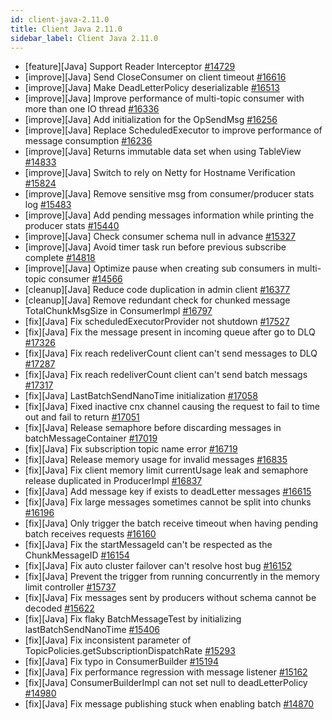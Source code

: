 ```yaml
---
id: client-java-2.11.0
title: Client Java 2.11.0 
sidebar_label: Client Java 2.11.0 
---
```


- [feature][Java] Support Reader Interceptor [#14729](https://github.com/apache/pulsar/pull/14729)
- [improve][Java] Send CloseConsumer on client timeout [#16616](https://github.com/apache/pulsar/pull/16616)
- [improve][Java] Make DeadLetterPolicy deserializable [#16513](https://github.com/apache/pulsar/pull/16513)
- [improve][Java] Improve performance of multi-topic consumer with more than one IO thread [#16336](https://github.com/apache/pulsar/pull/16336)
- [improve][Java] Add initialization for the OpSendMsg [#16256](https://github.com/apache/pulsar/pull/16256)
- [improve][Java] Replace ScheduledExecutor to improve performance of message consumption [#16236](https://github.com/apache/pulsar/pull/16236)
- [improve][Java] Returns immutable data set when using TableView [#14833](https://github.com/apache/pulsar/pull/14833)
- [improve][Java] Switch to rely on Netty for Hostname Verification [#15824](https://github.com/apache/pulsar/pull/15824)
- [improve][Java] Remove sensitive msg from consumer/producer stats log [#15483](https://github.com/apache/pulsar/pull/15483)
- [improve][Java] Add pending messages information while printing the producer stats [#15440](https://github.com/apache/pulsar/pull/15440)
- [improve][Java] Check consumer schema null in advance [#15327](https://github.com/apache/pulsar/pull/15327)
- [improve][Java] Avoid timer task run before previous subscribe complete [#14818](https://github.com/apache/pulsar/pull/14818)
- [improve][Java] Optimize pause when creating sub consumers in multi-topic consumer [#14566](https://github.com/apache/pulsar/pull/14566)
- [cleanup][Java] Reduce code duplication in admin client [#16377](https://github.com/apache/pulsar/pull/16377)
- [cleanup][Java] Remove redundant check for chunked message TotalChunkMsgSize in ConsumerImpl [#16797](https://github.com/apache/pulsar/pull/16797)
- [fix][Java] Fix scheduledExecutorProvider not shutdown [#17527](https://github.com/apache/pulsar/pull/17527)
- [fix][Java] Fix the message present in incoming queue after go to DLQ [#17326](https://github.com/apache/pulsar/pull/17326)
- [fix][Java] Fix reach redeliverCount client can't send messages to DLQ [#17287](https://github.com/apache/pulsar/pull/17287)
- [fix][Java] Fix reach redeliverCount client can't send batch messags [#17317](https://github.com/apache/pulsar/pull/17317)
- [fix][Java] LastBatchSendNanoTime initialization [#17058](https://github.com/apache/pulsar/pull/17058)
- [fix][Java] Fixed inactive cnx channel causing the request to fail to time out and fail to return [#17051](https://github.com/apache/pulsar/pull/17051)
- [fix][Java] Release semaphore before discarding messages in batchMessageContainer [#17019](https://github.com/apache/pulsar/pull/17019)
- [fix][Java] Fix subscription topic name error [#16719](https://github.com/apache/pulsar/pull/16719)
- [fix][Java] Release memory usage for invalid messages [#16835](https://github.com/apache/pulsar/pull/16835)
- [fix][Java] Fix client memory limit currentUsage leak and semaphore release duplicated in ProducerImpl [#16837](https://github.com/apache/pulsar/pull/16837)
- [fix][Java] Add message key if exists to deadLetter messages [#16615](https://github.com/apache/pulsar/pull/16615)
- [fix][Java] Fix large messages sometimes cannot be split into chunks [#16196](https://github.com/apache/pulsar/pull/16196)
- [fix][Java] Only trigger the batch receive timeout when having pending batch receives requests [#16160](https://github.com/apache/pulsar/pull/16160)
- [fix][Java] Fix the startMessageId can't be respected as the ChunkMessageID [#16154](https://github.com/apache/pulsar/pull/16154)
- [fix][Java] Fix auto cluster failover can't resolve host bug [#16152](https://github.com/apache/pulsar/pull/16152)
- [fix][Java] Prevent the trigger from running concurrently in the memory limit controller [#15737](https://github.com/apache/pulsar/pull/15737)
- [fix][Java] Fix messages sent by producers without schema cannot be decoded [#15622](https://github.com/apache/pulsar/pull/15622)
- [fix][Java] Fix flaky BatchMessageTest by initializing lastBatchSendNanoTime [#15406](https://github.com/apache/pulsar/pull/15406)
- [fix][Java] Fix inconsistent parameter of TopicPolicies.getSubscriptionDispatchRate [#15293](https://github.com/apache/pulsar/pull/15293)
- [fix][Java] Fix typo in ConsumerBuilder [#15194](https://github.com/apache/pulsar/pull/15194)
- [fix][Java] Fix performance regression with message listener [#15162](https://github.com/apache/pulsar/pull/15162)
- [fix][Java] ConsumerBuilderImpl can not set null to deadLetterPolicy [#14980](https://github.com/apache/pulsar/pull/14980)
- [fix][Java] Fix message publishing stuck when enabling batch [#14870](https://github.com/apache/pulsar/pull/14870)
